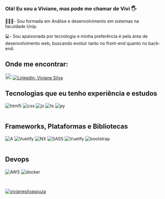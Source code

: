 ### Olá! Eu sou a Viviane, mas pode me chamar de Vivi 🖐️

👩🏻‍🎓- Sou formada em Análise e desenvolvimento em sistemas na faculdade Unip. 

💻- Sou apaixonada por tecnologia e minha preferência é pela área de desenvolvimento web, buscando evoluir tanto no front-end quanto no back-end.

## Onde me encontrar:

 <a href = "vivianedasilvasouza2020@gmail.com"><img height="20" src="https://img.shields.io/badge/Gmail-D14836?style=for-the-badge&logo=gmail&logoColor=white" target="_red"></a>
 [![Linkedin: Viviane Silva](https://img.shields.io/badge/-VivianeSilva-blue?style=flat-square&logo=Linkedin&logoColor=white&link=LINK-DO-SEU-LINKEDIN)](https://www.linkedin.com/in/viviane-da-silva-souza-88b6431a5/)

## Tecnologias que eu tenho experiência e estudos 

<div style="display: inline_block">
  <img align="center" alt="html5" src="https://img.shields.io/badge/HTML5-E34F26?style=for-the-badge&logo=html5&logoColor=white" />
  <img align="center" alt="css" src="https://img.shields.io/badge/CSS3-1572B6?style=for-the-badge&logo=css3&logoColor=white" />
  <img align="center" alt="js" src="https://img.shields.io/badge/JavaScript-F7DF1E?style=for-the-badge&logo=javascript&logoColor=black" />
  <img align="center" alt="ts" src="https://img.shields.io/badge/TypeScript-007ACC?style=for-the-badge&logo=typescript&logoColor=white" />
  <img align="center" alt="py" src="https://img.shields.io/badge/python-3670A0?style=for-the-badge&logo=python&logoColor=ffdd54" />
</div><br/>

## Frameworks, Plataformas e Bibliotecas

<div style="display: inline_block">
  <img align="center" alt="A" src="https://img.shields.io/badge/angular.js-%23E23237.svg?style=for-the-badge&logo=angularjs&logoColor=white"/>
  <img align="center" alt="Vuetify" src="https://img.shields.io/badge/vuejs-%2335495e.svg?style=for-the-badge&logo=vuedotjs&logoColor=%234FC08D"/>
  <img align="center" alt="NX" src="https://img.shields.io/badge/Nuxt-002E3B?style=for-the-badge&logo=nuxtdotjs&logoColor=#00DC82"/>
  <img align="center" alt="SASS" src="https://img.shields.io/badge/SASS-hotpink.svg?style=for-the-badge&logo=SASS&logoColor=white"/>
  <img align="center" alt="Vuetify" src="https://img.shields.io/badge/Vuetify-1867C0?style=for-the-badge&logo=vuetify&logoColor=AEDDFF"/>
  <img align="center" alt="bootstrap" src="https://img.shields.io/badge/bootstrap-%23563D7C.svg?style=for-the-badge&logo=bootstrap&logoColor=white"/>
</div><br/>

## Devops

<div style="display: inline_block">
  <img align="center" alt="AWS" src="https://img.shields.io/badge/AWS-%23FF9900.svg?style=for-the-badge&logo=amazon-aws&logoColor=white"/>
  <img align="center" alt="docker" src="https://img.shields.io/badge/docker-%230db7ed.svg?style=for-the-badge&logo=docker&logoColor=white"/>
</div><br/>

##

[![vivianesilvasouza](https://github-readme-stats.vercel.app/api/top-langs/?username=vivianesilvasouza&theme=highcontrast&layout=compact)](https://github.com/anuraghazra/github-readme-stats)

<!--
**vivianesilvasouza/vivianesilvasouza** is a ✨ _special_ ✨ repository because its `README.md` (this file) appears on your GitHub profile.

Here are some ideas to get you started:

